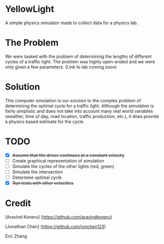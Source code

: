 YellowLight
===========

A simple physics simulator made to collect data for a physics lab. 

The Problem
===========

We were tasked with the problem of determining the lengths of different cycles of a traffic light. The problem was highly open-ended and we were only given a few parameters. (Link to lab coming soon)

Solution
========

This computer simulation is our solution to the complex problem of determining the optimal cycle for a traffic light. Although the simulation is fairly simplistic and does not take into account many real world variables (weather, time of day, road location, traffic production, etc.), it does provide a physics based estimate for the cycle. 

TODO
====

- [x] ~~Assume that the driver continues at a constant velocity~~
- [ ] Create graphical representation of simulation 
- [ ] Simulate the cycles of the other lights (red, green)
- [ ] Simulate the intersection 
- [ ] Determine optimal cycle 
- [x] ~~Run tests with other velocities~~

Credit
======

[Aravind Koneru] (https://github.com/aravindkoneru)

[Jonathan Chen] (https://github.com/jonchen123)

Eric Zhang

